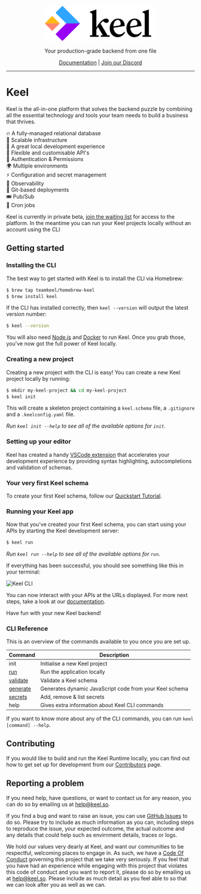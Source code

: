 <p align="center">
  <a href="https://keel.so/">
    <img alt="Keel" src="docs/keel.svg" width="300" />
  </a>
</p>

  <p align="center">Your production-grade backend from one file<p>

<p align="center">
   <a href="https://docs.keel.so">Documentation</a> | <a href="https://keel.so/discord">Join our Discord</a>
</p>

---

# Keel

Keel is the all-in-one platform that solves the backend puzzle by combining all the essential technology and tools your team needs to build a business that thrives.

🔥 A fully-managed relational database  
🔨 Scalable infrastructure  
🦄 A great local development experience  
🤝 Flexible and customisable API's  
👻 Authentication & Permissions  
🌍 Multiple environments  
⚡️ Configuration and secret management  
🧐 Observability  
🚀 Git-based deployments  
🎟️ Pub/Sub  
💼 Cron jobs 

Keel is currently in private beta, [join the waiting list](https://keel.so/) for access to the platform. In the meantime you can run your Keel projects locally without an account using the CLI


## Getting started

### Installing the CLI

The best way to get started with Keel is to install the CLI via Homebrew:

```bash
$ brew tap teamkeel/homebrew-keel
$ brew install keel
```

If the CLI has installed correctly, then `keel --version` will output the latest version number:

```bash
$ keel --version
```

You will also need [Node.js](https://nodejs.org/) and [Docker](https://docker.com/) to run Keel. Once you grab those, you've now got the full power of Keel locally.

### Creating a new project
Creating a new project with the CLI is easy! You can create a new Keel project locally by running:

```bash
$ mkdir my-keel-project && cd my-keel-project
$ keel init
```

This will create a skeleton project containing a `keel.schema` file, a `.gitignore` and a `.keelconfig.yaml` file.

_Run `keel init --help` to see all of the available options for `init`._

### Setting up your editor

Keel has created a handy [VSCode extension](https://marketplace.visualstudio.com/items?itemName=teamkeel.vscode-keel) that accelerates your development experience by providing syntax highlighting, autocompletions and validation of schemas.

### Your very first Keel schema

To create your first Keel schema, follow our [Quickstart Tutorial](https://docs.keel.so/get-started/tutorial#the-keel-schema).

### Running your Keel app

Now that you've created your first Keel schema, you can start using your APIs by starting the Keel development server:

```bash
$ keel run
```

_Run `keel run --help` to see all of the available options for `run`._

If everything has been successful, you should see something like this in your terminal:

![Keel CLI](https://i.imgur.com/gwkUdpU.png)

You can now interact with your APIs at the URLs displayed. For more next steps, take a look at our [documentation](https://docs.keel.so/).


Have fun with your new Keel backend!

### CLI Reference

This is an overview of the commands available to you once you are set up.

| Command    | Description                                                         |
| ---------- | ------------------------------------------------------------------- |
| init       | Initialise a new Keel project                                       |
| [run](https://docs.keel.so/docs/cli#validating)        | Run the application locally                                         |
| [validate](https://docs.keel.so/docs/cli#validating)   | Validate a Keel schema                                            |
| [generate](https://docs.keel.so/docs/cli#generating-code)   | Generates dynamic JavaScript code from your Keel schema          |
| [secrets](https://docs.keel.so/docs/secrets#secrets-in-development)    | Add, remove & list secrets                                          |
| help       | Gives extra information about Keel CLI commands                                       |

If you want to know more about any of the CLI commands, you can run `keel [command] --help`. 

## Contributing

If you would like to build and run the Keel Runtime locally, you can find out how to get set up for development from our [Contributors](CONTRIBUTING.md) page. 

## Reporting a problem

If you need help, have questions, or want to contact us for any reason, you can do so by emailing us at [help@keel.so](mailto:help@keel.so).

If you find a bug and want to raise an issue, you can use [GitHub Issues](https://github.com/teamkeel/keel/issues) to do so. Please try to include as much information as you can, including steps to reproduce the issue, your expected outcome, the actual outcome and any details that could help such as envirnment details, traces or logs.

We hold our values very dearly at Keel, and want our communities to be respectful, welcoming places to engage in. As such, we have a [Code Of Conduct](CODE_OF_CONDUCT.md) governing this project that we take very seriously. If you feel that you have had an experience while engaging with this project that violates this code of conduct and you want to report it, please do so by emailing us at [help@keel.so](mailto:help@keel.so). Please include as much detail as you feel able to so that we can look after you as well as we can.


